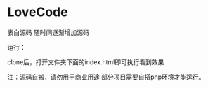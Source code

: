 # LoveCode
表白源码
随时间逐渐增加源码


运行：

clone后，打开文件夹下面的index.html即可执行看到效果

注：源码自搬，请勿用于商业用途 部分项目需要自搭php环境才能运行。
